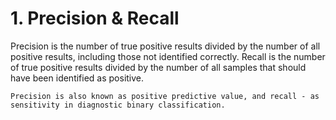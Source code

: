 
# 1. Precision & Recall 
Precision is the number of true positive results divided by the number of all positive results, including those not identified correctly. 
Recall is the number of true positive results divided by the number of all samples that should have been identified as positive. 

```angular2html
Precision is also known as positive predictive value, and recall - as sensitivity in diagnostic binary classification.
```
 
